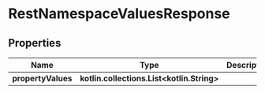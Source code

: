 
# RestNamespaceValuesResponse

## Properties
| Name | Type | Description | Notes |
| ------------ | ------------- | ------------- | ------------- |
| **propertyValues** | **kotlin.collections.List&lt;kotlin.String&gt;** |  |  [optional] |
